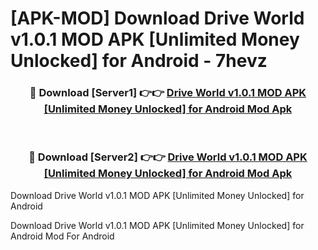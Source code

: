 # [APK-MOD] Download Drive World v1.0.1 MOD APK [Unlimited Money Unlocked] for Android - 7hevz


<div align="center">
<h3>🔴 Download [Server1] 👉👉 <a href="https://apk-comot.site?title=Drive_World_v1.0.1_MOD_APK_[Unlimited_Money_Unlocked]_for_Android">Drive World v1.0.1 MOD APK [Unlimited Money Unlocked] for Android Mod Apk</a></h3><br>
<h3>🔴 Download [Server2] 👉👉 <a href="https://apk-comot.site?title=Drive_World_v1.0.1_MOD_APK_[Unlimited_Money_Unlocked]_for_Android">Drive World v1.0.1 MOD APK [Unlimited Money Unlocked] for Android Mod Apk</a></h3>
</div>



Download Drive World v1.0.1 MOD APK [Unlimited Money Unlocked] for Android 

Download Drive World v1.0.1 MOD APK [Unlimited Money Unlocked] for Android Mod For Android
